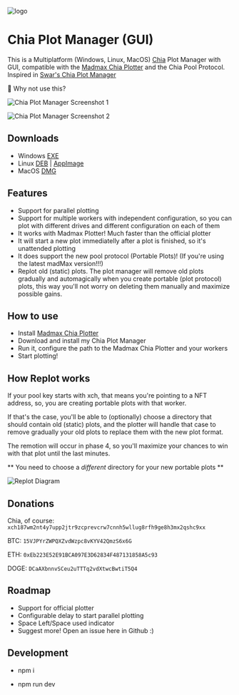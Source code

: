 ![logo](https://user-images.githubusercontent.com/3529184/126534314-34a562f9-04f7-43f8-868c-a0288a558605.png)

# Chia Plot Manager (GUI)
This is a Multiplatform (Windows, Linux, MacOS) [Chia](https://www.chia.net/) Plot Manager with GUI, compatible with the [Madmax Chia Plotter](https://github.com/madMAx43v3r/chia-plotter) and the Chia Pool Protocol. Inspired in [Swar's Chia Plot Manager](https://github.com/swar/Swar-Chia-Plot-Manager)

🚀 Why not use this?

![Chia Plot Manager Screenshot 1](https://user-images.githubusercontent.com/3529184/126534180-bd749e5b-31d7-4241-a9b1-90000362c549.png)

![Chia Plot Manager Screenshot 2](https://user-images.githubusercontent.com/3529184/126534172-229afb49-4c8e-4bfe-9b74-df4c737b0fe0.png)

## Downloads

- Windows [EXE](https://github.com/ocruzv/chia-plot-manager/releases/latest/download/Ocruzv-Chia-Plot-Manager.exe)
- Linux [DEB](https://github.com/ocruzv/chia-plot-manager/releases/latest/download/Ocruzv-Chia-Plot-Manager.deb) | [AppImage](https://github.com/ocruzv/chia-plot-manager/releases/latest/download/Ocruzv-Chia-Plot-Manager.AppImage)
- MacOS [DMG](https://github.com/ocruzv/chia-plot-manager/releases/latest/download/Ocruzv-Chia-Plot-Manager.dmg)

## Features

- Support for parallel plotting
- Support for multiple workers with independent configuration, so you can plot with different drives and different configuration on each of them
- It works with Madmax Plotter! Much faster than the official plotter
- It will start a new plot immediatelly after a plot is finished, so it's unattended plotting
- It does support the new pool protocol (Portable Plots)! (If you're using the latest madMax version!!!)
- Replot old (static) plots. The plot manager will remove old plots gradually and automagically when you create portable (plot protocol) plots, this way you'll not worry on deleting them manually and maximize possible gains.

## How to use

- Install [Madmax Chia Plotter](https://github.com/madMAx43v3r/chia-plotter)
- Download and install my Chia Plot Manager
- Run it, configure the path to the Madmax Chia Plotter and your workers
- Start plotting!

## How Replot works

If your pool key starts with xch, that means you're pointing to a NFT address, so, you are creating portable plots with that worker.

If that's the case, you'll be able to (optionally) choose a directory that should contain old (static) plots, and the plotter will handle that case to remove gradually your old plots to replace them with the new plot format.

The remotion will occur in phase 4, so you'll maximize your chances to win with that plot until the last minutes.

** You need to choose a _different_ directory for your new portable plots **

![Replot Diagram](https://user-images.githubusercontent.com/3529184/124793064-3e728f80-df13-11eb-87c2-4c1a6d9739a2.png)

## Donations

Chia, of course: `xch187wm2nt4y7upp2jtr9zcprevcrw7cnnh5wllug8rfh9ge8h3mx2qshc9xx`

BTC: `15VJPYrZWPQXZvdWzpc8vKYV42QmzS6x6G`

ETH: `0xEb223E52E91BCA097E3D62834F487131858A5c93`

DOGE: `DCaAXbnnvSCeu2uTTTq2vdXtwcBwtiT5Q4`
## Roadmap

- Support for official plotter
- Configurable delay to start parallel plotting
- Space Left/Space used indicator
- Suggest more! Open an issue here in Github :)

## Development

- npm i

- npm run dev